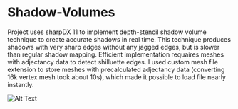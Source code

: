 # Shadow-Volumes

Project uses sharpDX 11 to implement depth-stencil shadow volume technique to create accurate shadows in real time. 
This technique produces shadows with very sharp edges without any jagged edges, but is slower than regular shadow mapping.
Efficient implementation requaires meshes with adjectancy data to detect shilluette edges. I used custom mesh file extension
to store meshes with precalculated adjectancy data (converting 16k vertex mesh took about 10s), which made it possible to load file nearly instantly.

![Alt Text](result.gif)
